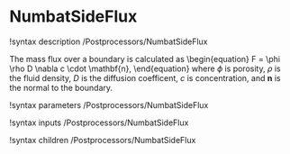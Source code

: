 # NumbatSideFlux
!syntax description /Postprocessors/NumbatSideFlux

The mass flux over a boundary is calculated as
\begin{equation}
F = \phi \rho D \nabla c \cdot \mathbf{n},
\end{equation}
where $\phi$ is porosity, $\rho$ is the fluid density, $D$ is the diffusion coefficent, $c$ is concentration, and $\mathbf{n}$ is the normal to the boundary. 

!syntax parameters /Postprocessors/NumbatSideFlux

!syntax inputs /Postprocessors/NumbatSideFlux

!syntax children /Postprocessors/NumbatSideFlux
